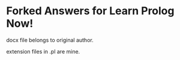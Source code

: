 # Forked Answers for Learn Prolog Now!

docx file belongs to original author.

extension files in .pl are mine.
